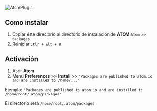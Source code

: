 ![AtomPlugin](https://github.com/primitivorm/latino/raw/master/AtomPlugin/screenshot.png "AtomPlugin")

## Como instalar

1. Copiar éste directorio al directorio de instalación de **ATOM** `` Atom >> packages ``
3. Reiniciar `Ctlr + Alt + R`

## Activación

1. Abrir **Atom**
3. Menu **Preferences** >> **Install** >> `"Packages are published to atom.io and are installed to /home/..."`

Ejemplo: `"Packages are published to atom.io and are installed to /home/root/.atom/packages"`

El directorio será `/home/root/.atom/packages`
